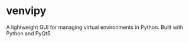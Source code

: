 # venvipy
A lightweight GUI for managing virtual environments in Python. Built with Python and PyQt5.
